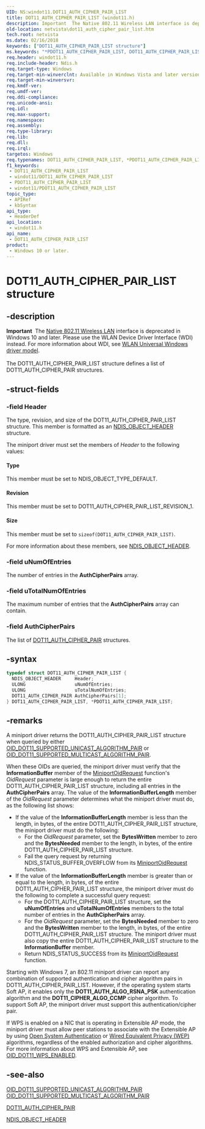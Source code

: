 ```yaml
---
UID: NS:windot11.DOT11_AUTH_CIPHER_PAIR_LIST
title: DOT11_AUTH_CIPHER_PAIR_LIST (windot11.h)
description: Important  The Native 802.11 Wireless LAN interface is deprecated in Windows 10 and later.
old-location: netvista\dot11_auth_cipher_pair_list.htm
tech.root: netvista
ms.date: 02/16/2018
keywords: ["DOT11_AUTH_CIPHER_PAIR_LIST structure"]
ms.keywords: "*PDOT11_AUTH_CIPHER_PAIR_LIST, DOT11_AUTH_CIPHER_PAIR_LIST, DOT11_AUTH_CIPHER_PAIR_LIST structure [Network Drivers Starting with Windows Vista], Native_802.11_data_types_22a0193d-4747-47ac-84dc-067bb30e22ca.xml, PDOT11_AUTH_CIPHER_PAIR_LIST, PDOT11_AUTH_CIPHER_PAIR_LIST structure pointer [Network Drivers Starting with Windows Vista], netvista.dot11_auth_cipher_pair_list, windot11/DOT11_AUTH_CIPHER_PAIR_LIST, windot11/PDOT11_AUTH_CIPHER_PAIR_LIST"
req.header: windot11.h
req.include-header: Ndis.h
req.target-type: Windows
req.target-min-winverclnt: Available in Windows Vista and later versions of the Windows operating   systems.
req.target-min-winversvr: 
req.kmdf-ver: 
req.umdf-ver: 
req.ddi-compliance: 
req.unicode-ansi: 
req.idl: 
req.max-support: 
req.namespace: 
req.assembly: 
req.type-library: 
req.lib: 
req.dll: 
req.irql: 
targetos: Windows
req.typenames: DOT11_AUTH_CIPHER_PAIR_LIST, *PDOT11_AUTH_CIPHER_PAIR_LIST
f1_keywords:
 - DOT11_AUTH_CIPHER_PAIR_LIST
 - windot11/DOT11_AUTH_CIPHER_PAIR_LIST
 - PDOT11_AUTH_CIPHER_PAIR_LIST
 - windot11/PDOT11_AUTH_CIPHER_PAIR_LIST
topic_type:
 - APIRef
 - kbSyntax
api_type:
 - HeaderDef
api_location:
 - windot11.h
api_name:
 - DOT11_AUTH_CIPHER_PAIR_LIST
product:
 - Windows 10 or later.
---
```


# DOT11_AUTH_CIPHER_PAIR_LIST structure


## -description

<div class="alert"><b>Important</b>  The <a href="/previous-versions/windows/hardware/wireless/ff560689(v=vs.85)">Native 802.11 Wireless LAN</a> interface is deprecated in Windows 10 and later. Please use the WLAN Device Driver Interface (WDI) instead. For more information about WDI, see <a href="/windows-hardware/drivers/network/wifi-universal-driver-model">WLAN Universal Windows driver model</a>.</div><div> </div>The DOT11_AUTH_CIPHER_PAIR_LIST structure defines a list of DOT11_AUTH_CIPHER_PAIR structures.

## -struct-fields

### -field Header

The type, revision, and size of the DOT11_AUTH_CIPHER_PAIR_LIST structure. This member is
     formatted as an
     <a href="..\ntddndis\ns-ntddndis-_ndis_object_header.md">NDIS_OBJECT_HEADER</a> structure.


The miniport driver must set the members of
     <i>Header</i> to the following values:





#### Type

This member must be set to NDIS_OBJECT_TYPE_DEFAULT.



#### Revision

This member must be set to DOT11_AUTH_CIPHER_PAIR_LIST_REVISION_1.



#### Size

This member must be set to
       <code>sizeof(DOT11_AUTH_CIPHER_PAIR_LIST)</code>.

For more information about these members, see
     <a href="..\ntddndis\ns-ntddndis-_ndis_object_header.md">NDIS_OBJECT_HEADER</a>.

### -field uNumOfEntries

The number of entries in the
     <b>AuthCipherPairs</b> array.

### -field uTotalNumOfEntries

The maximum number of entries that the
     <b>AuthCipherPairs</b> array can contain.

### -field AuthCipherPairs

The list of
     <a href="..\wlantypes\ns-wlantypes-dot11_auth_cipher_pair.md">
     DOT11_AUTH_CIPHER_PAIR</a> structures.

## -syntax

```cpp
typedef struct DOT11_AUTH_CIPHER_PAIR_LIST {
  NDIS_OBJECT_HEADER     Header;
  ULONG                  uNumOfEntries;
  ULONG                  uTotalNumOfEntries;
  DOT11_AUTH_CIPHER_PAIR AuthCipherPairs[1];
} DOT11_AUTH_CIPHER_PAIR_LIST, *PDOT11_AUTH_CIPHER_PAIR_LIST;
```

## -remarks

A miniport driver returns the DOT11_AUTH_CIPHER_PAIR_LIST structure when queried by either
    <a href="/previous-versions/windows/embedded/gg157261(v=winembedded.80)">
    OID_DOT11_SUPPORTED_UNICAST_ALGORITHM_PAIR</a> or
    <a href="/windows-hardware/drivers/network/oid-dot11-supported-multicast-algorithm-pair">
    OID_DOT11_SUPPORTED_MULTICAST_ALGORITHM_PAIR</a>.

When these OIDs are queried, the miniport driver must verify that the
    <b>InformationBuffer</b> member of the
    <a href="..\ndis\nc-ndis-miniport_oid_request.md">MiniportOidRequest</a> function's
    <i>OidRequest</i> parameter is large enough to return the entire DOT11_AUTH_CIPHER_PAIR_LIST structure,
    including all entries in the
    <b>AuthCipherPairs</b> array. The value of the
    <b>InformationBufferLength</b> member of the
    <i>OidRequest</i> parameter determines what the miniport driver must do, as the following list shows:

<ul>
<li>
If the value of the <b>InformationBufferLength</b> member is less than the length, in bytes, of the entire DOT11_AUTH_CIPHER_PAIR_LIST structure, the miniport driver must do the following:
<ul>
<li>
For the <i>OidRequest</i> parameter, set the <b>BytesWritten</b> member to zero and the <b>BytesNeeded</b> member to the length, in bytes, of the entire DOT11_AUTH_CIPHER_PAIR_LIST structure.

</li>
<li>
Fail the query request by returning NDIS_STATUS_BUFFER_OVERFLOW from its
        <a href="..\ndis\nc-ndis-miniport_oid_request.md">MiniportOidRequest</a> function.

</li>
</ul>
</li>
<li>
If the value of the <b>InformationBufferLength</b> member is greater than or equal to the length, in bytes, of the entire DOT11_AUTH_CIPHER_PAIR_LIST structure, the miniport driver must do the following to complete a successful query request:
<ul>
<li>
For the DOT11_AUTH_CIPHER_PAIR_LIST structure, set the <b>uNumOfEntries</b> and <b>uTotalNumOfEntries</b> members to the total number of entries in the <b>AuthCipherPairs</b> array.
</li>
<li>
For the <i>OidRequest</i> parameter, set the <b>BytesNeeded</b> member to zero and the <b>BytesWritten</b> member to the length, in bytes, of the entire DOT11_AUTH_CIPHER_PAIR_LIST structure. The miniport driver must also copy the entire DOT11_AUTH_CIPHER_PAIR_LIST structure to the <b>InformationBuffer</b> member.
</li>
<li>
Return NDIS_STATUS_SUCCESS from its <a href="..\ndis\nc-ndis-miniport_oid_request.md">MiniportOidRequest</a> function.
</li>
</ul>
</li>
</ul>
Starting with Windows 7, an 802.11 miniport driver can report any combination of supported
    authentication and cipher algorithm pairs in DOT11_AUTH_CIPHER_PAIR_LIST. However, if the operating
    system starts Soft AP, it enables only the
    <b>DOT11_AUTH_ALGO_RSNA_PSK</b> authentication algorithm and the
    <b>DOT11_CIPHER_ALGO_CCMP</b> cipher algorithm. To support Soft AP, the miniport driver must support this
    authentication/cipher pair.

If WPS is enabled on a NIC that is operating in Extensible AP mode, the miniport driver must allow
    peer stations to associate with the Extensible AP by using
    <a href="/windows-hardware/drivers/network/open-system-authentication">Open System Authentication</a> or
    <a href="/previous-versions/windows/hardware/network/ff565846(v=vs.85)">Wired Equivalent Privacy (WEP)</a> algorithms, regardless of
    the enabled authorization and cipher algorithms. For more information about WPS and Extensible AP, see
    <a href="/windows-hardware/drivers/network/oid-dot11-wps-enabled">OID_DOT11_WPS_ENABLED</a>.

## -see-also

<a href="/previous-versions/windows/embedded/gg157261(v=winembedded.80)">
   OID_DOT11_SUPPORTED_UNICAST_ALGORITHM_PAIR</a>



<a href="/windows-hardware/drivers/network/oid-dot11-supported-multicast-algorithm-pair">
   OID_DOT11_SUPPORTED_MULTICAST_ALGORITHM_PAIR</a>



<a href="..\wlantypes\ns-wlantypes-dot11_auth_cipher_pair.md">DOT11_AUTH_CIPHER_PAIR</a>



<a href="..\ntddndis\ns-ntddndis-_ndis_object_header.md">NDIS_OBJECT_HEADER</a>
